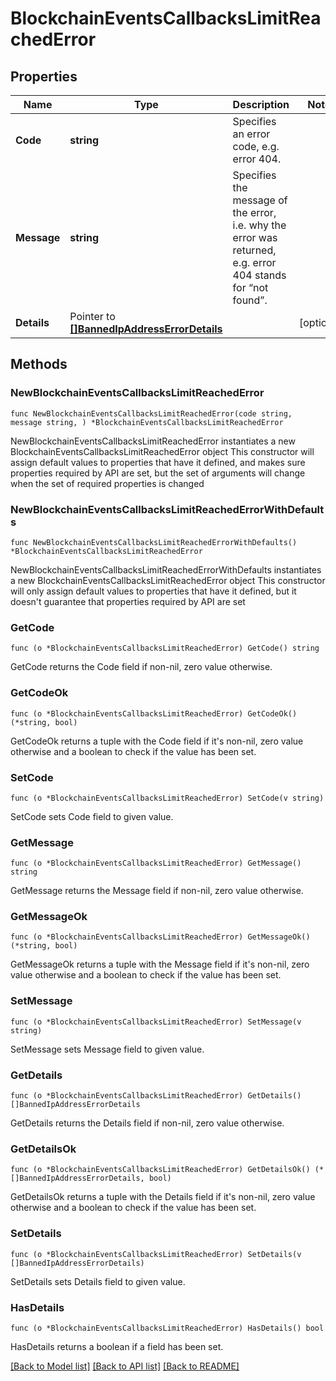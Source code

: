 # BlockchainEventsCallbacksLimitReachedError

## Properties

Name | Type | Description | Notes
------------ | ------------- | ------------- | -------------
**Code** | **string** | Specifies an error code, e.g. error 404. | 
**Message** | **string** | Specifies the message of the error, i.e. why the error was returned, e.g. error 404 stands for “not found”. | 
**Details** | Pointer to [**[]BannedIpAddressErrorDetails**](BannedIpAddressErrorDetails.md) |  | [optional] 

## Methods

### NewBlockchainEventsCallbacksLimitReachedError

`func NewBlockchainEventsCallbacksLimitReachedError(code string, message string, ) *BlockchainEventsCallbacksLimitReachedError`

NewBlockchainEventsCallbacksLimitReachedError instantiates a new BlockchainEventsCallbacksLimitReachedError object
This constructor will assign default values to properties that have it defined,
and makes sure properties required by API are set, but the set of arguments
will change when the set of required properties is changed

### NewBlockchainEventsCallbacksLimitReachedErrorWithDefaults

`func NewBlockchainEventsCallbacksLimitReachedErrorWithDefaults() *BlockchainEventsCallbacksLimitReachedError`

NewBlockchainEventsCallbacksLimitReachedErrorWithDefaults instantiates a new BlockchainEventsCallbacksLimitReachedError object
This constructor will only assign default values to properties that have it defined,
but it doesn't guarantee that properties required by API are set

### GetCode

`func (o *BlockchainEventsCallbacksLimitReachedError) GetCode() string`

GetCode returns the Code field if non-nil, zero value otherwise.

### GetCodeOk

`func (o *BlockchainEventsCallbacksLimitReachedError) GetCodeOk() (*string, bool)`

GetCodeOk returns a tuple with the Code field if it's non-nil, zero value otherwise
and a boolean to check if the value has been set.

### SetCode

`func (o *BlockchainEventsCallbacksLimitReachedError) SetCode(v string)`

SetCode sets Code field to given value.


### GetMessage

`func (o *BlockchainEventsCallbacksLimitReachedError) GetMessage() string`

GetMessage returns the Message field if non-nil, zero value otherwise.

### GetMessageOk

`func (o *BlockchainEventsCallbacksLimitReachedError) GetMessageOk() (*string, bool)`

GetMessageOk returns a tuple with the Message field if it's non-nil, zero value otherwise
and a boolean to check if the value has been set.

### SetMessage

`func (o *BlockchainEventsCallbacksLimitReachedError) SetMessage(v string)`

SetMessage sets Message field to given value.


### GetDetails

`func (o *BlockchainEventsCallbacksLimitReachedError) GetDetails() []BannedIpAddressErrorDetails`

GetDetails returns the Details field if non-nil, zero value otherwise.

### GetDetailsOk

`func (o *BlockchainEventsCallbacksLimitReachedError) GetDetailsOk() (*[]BannedIpAddressErrorDetails, bool)`

GetDetailsOk returns a tuple with the Details field if it's non-nil, zero value otherwise
and a boolean to check if the value has been set.

### SetDetails

`func (o *BlockchainEventsCallbacksLimitReachedError) SetDetails(v []BannedIpAddressErrorDetails)`

SetDetails sets Details field to given value.

### HasDetails

`func (o *BlockchainEventsCallbacksLimitReachedError) HasDetails() bool`

HasDetails returns a boolean if a field has been set.


[[Back to Model list]](../README.md#documentation-for-models) [[Back to API list]](../README.md#documentation-for-api-endpoints) [[Back to README]](../README.md)



